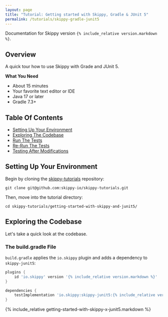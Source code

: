 ```yaml
---
layout: page
title: "Tutorial: Getting started with Skippy, Gradle & JUnit 5"
permalink: /tutorials/skippy-gradle-junit5
---
```


Documentation for Skippy version `{% include_relative version.markdown %}`.

## Overview

A quick tour how to use Skippy with Grade and JUnit 5.

__What You Need__
- About 15 minutes
- Your favorite text editor or IDE
- Java 17 or later
- Gradle 7.3+

## Table Of Contents

- [Setting Up Your Environment](#setting-up-your-environment)
- [Exploring The Codebase](#exploring-the-codebase)
- [Run The Tests](#run-the-tests)
- [Re-Run The Tests](#re-run-the-tests) 
- [Testing After Modifications](#testing-after-modifications)

## Setting Up Your Environment

Begin by cloning the [skippy-tutorials](https://github.com/skippy-io/skippy-tutorials) repository:
```
git clone git@github.com:skippy-io/skippy-tutorials.git
```

Then, move into the tutorial directory:
```
cd skippy-tutorials/getting-started-with-skippy-and-junit5/
```

## Exploring the Codebase

Let's take a quick look at the codebase.

### The build.gradle File

`build.gradle` applies the `io.skippy` plugin and adds a dependency to `skippy-junit5`:

```groovy
plugins {
    id 'io.skippy' version '{% include_relative version.markdown %}'
}

dependencies {
    testImplementation 'io.skippy:skippy-junit5:{% include_relative version.markdown %}'
}
```

{% include_relative getting-started-with-skippy-x-junit5.markdown %}
